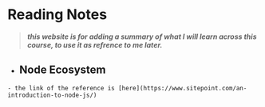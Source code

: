 # Reading Notes
> _**this website is for adding a summary of what I will learn across this course, to use it as refrence to me later.**_
   - ## Node Ecosystem
    - the link of the reference is [here](https://www.sitepoint.com/an-introduction-to-node-js/)

